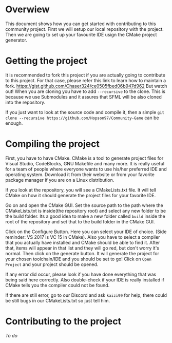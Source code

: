 # Overwiew

This document shows how you can get started with contributing to this community project.
First we will setup our local repository with the project.
Then we are going to set up your favourite IDE usign the CMake project generator.

# Getting the project

It is recommended to fork this project if you are actually going to contribute to this project.
For that case, please refer this link to learn how to maintain a fork.
https://gist.github.com/Chaser324/ce0505fbed06b947d962
But watch out! When you are cloning you have to add `--recursive` to the clone.
This is because we use Submodules and it assures that SFML will be also cloned into the repository.

If you just want to look at the source code and compile it, then a simple
`git clone --recursive https://github.com/Hopson97/Community-Game` can be enough.

# Compiling the project

First, you have to have CMake. CMake is a tool to generate project files for
Visual Studio, CodeBlocks, GNU Makefile and many more. It is really useful for
a team of people where everyone wants to use his/her preferred IDE and operating
system. Download it from their website or from your favorite package manager if
you are on a Linux distribution.

If you look at the repository, you will see a CMakeLists.txt file. It will tell
CMake on how it should generate the project files for your favorite IDE.

Go on and open the CMake GUI. Set the source path to the path where the CMakeLists.txt
is inside(the repository root) and select any new folder to be the build folder.
Its a good idea to make a new folder called `build` inside the root of the repository
and set that to the build folder in the CMake GUI.

Click on the Configure Button. Here you can select your IDE of choice.
(Side reminder: VS 2017 is VC 15 in CMake). Also you have to select a compiler
that you actually have installed and CMake should be able to find it.
After that, items will appear in that list and they will go red,
but don't worry it's normal. Then click on the generate button.
It will generate the project for your chosen toolchain/IDE and you should be
set to go! Click on `Open Project` and your project should be opened.

If any error did occur, please look if you have done everything that was being said
here correctly. Also double-check if your IDE is really installed if CMake tells
you the compiler could not be found.

If there are still error, go to our Discord and ask `kaizi99` for help, there
could be still bugs in our CMakeLists.txt so just tell him.

# Contributing to the project

*To do*
